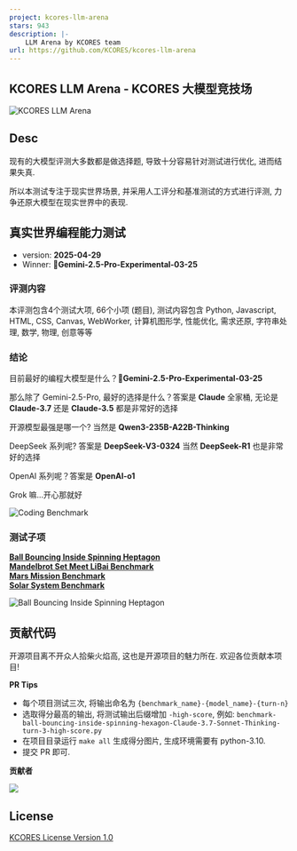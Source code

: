 ```yaml
---
project: kcores-llm-arena
stars: 943
description: |-
    LLM Arena by KCORES team
url: https://github.com/KCORES/kcores-llm-arena
---
```


KCORES LLM Arena - KCORES 大模型竞技场
-------------------------------------


![KCORES LLM Arena](./assets/images/kcores-LLM-arena-banner.png)

## Desc

现有的大模型评测大多数都是做选择题, 导致十分容易针对测试进行优化, 进而结果失真.

所以本测试专注于现实世界场景, 并采用人工评分和基准测试的方式进行评测, 力争还原大模型在现实世界中的表现.




## 真实世界编程能力测试 

- version: **2025-04-29**
- Winner: **👑Gemini-2.5-Pro-Experimental-03-25**

### 评测内容

本评测包含4个测试大项, 66个小项 (题目), 测试内容包含 Python, Javascript, HTML, CSS, Canvas, WebWorker, 计算机图形学, 性能优化, 需求还原, 字符串处理, 数学, 物理, 创意等等

### 结论

目前最好的编程大模型是什么？**👑Gemini-2.5-Pro-Experimental-03-25** 

那么除了 Gemini-2.5-Pro, 最好的选择是什么？答案是 **Claude** 全家桶, 无论是 **Claude-3.7** 还是 **Claude-3.5** 都是非常好的选择

开源模型最强是哪一个? 当然是 **Qwen3-235B-A22B-Thinking**

DeepSeek 系列呢? 答案是 **DeepSeek-V3-0324** 当然 **DeepSeek-R1** 也是非常好的选择

OpenAI 系列呢？答案是 **OpenAI-o1**

Grok 嘛...开心那就好

![Coding Benchmark](./scripts/llm_benchmark_results_normalized.png)


### 测试子项

**[Ball Bouncing Inside Spinning Heptagon](./benchmark-ball-bouncing-inside-spinning-heptagon/README.md)**  
**[Mandelbrot Set Meet LiBai Benchmark](./benchmark-mandelbrot-set-meet-libai/README.md)**  
**[Mars Mission Benchmark](./benchmark-mars-mission/README.md)**  
**[Solar System Benchmark](./benchmark-solar-system/README.md)**  

![Ball Bouncing Inside Spinning Heptagon](./assets/images/ball-bouncing-gif.gif)




## 贡献代码

开源项目离不开众人拾柴火焰高, 这也是开源项目的魅力所在. 欢迎各位贡献本项目!

**PR Tips**

- 每个项目测试三次, 将输出命名为 ```{benchmark_name}-{model_name}-{turn-n} ```
- 选取得分最高的输出, 将测试输出后缀增加 ```-high-score```, 例如: ```benchmark-ball-bouncing-inside-spinning-hexagon-Claude-3.7-Sonnet-Thinking-turn-3-high-score.py```
- 在项目目录运行 ```make all``` 生成得分图片, 生成环境需要有 python-3.10.
- 提交 PR 即可. 

**贡献者**  

<a href="https://github.com/KCORES/kcores-LLM-Arena/graphs/contributors">
  <img src="https://contrib.rocks/image?repo=KCORES/kcores-LLM-Arena" />
</a>



## License

[KCORES License Version 1.0](./LICENSE_zh-CN)

